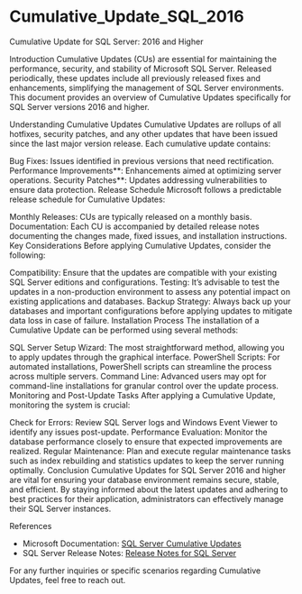 # Cumulative_Update_SQL_2016
Cumulative Update for SQL Server: 2016 and Higher

Introduction Cumulative Updates (CUs) are essential for maintaining the performance, security, and stability of Microsoft SQL Server. Released periodically, these updates include all previously released fixes and enhancements, simplifying the management of SQL Server environments. This document provides an overview of Cumulative Updates specifically for SQL Server versions 2016 and higher.

Understanding Cumulative Updates Cumulative Updates are rollups of all hotfixes, security patches, and any other updates that have been issued since the last major version release. Each cumulative update contains:

Bug Fixes: Issues identified in previous versions that need rectification.
Performance Improvements**: Enhancements aimed at optimizing server operations.
Security Patches**: Updates addressing vulnerabilities to ensure data protection.
Release Schedule Microsoft follows a predictable release schedule for Cumulative Updates:

Monthly Releases: CUs are typically released on a monthly basis.
Documentation: Each CU is accompanied by detailed release notes documenting the changes made, fixed issues, and installation instructions.
Key Considerations Before applying Cumulative Updates, consider the following:

Compatibility: Ensure that the updates are compatible with your existing SQL Server editions and configurations.
Testing: It’s advisable to test the updates in a non-production environment to assess any potential impact on existing applications and databases.
Backup Strategy: Always back up your databases and important configurations before applying updates to mitigate data loss in case of failure.
Installation Process The installation of a Cumulative Update can be performed using several methods:

SQL Server Setup Wizard: The most straightforward method, allowing you to apply updates through the graphical interface.
PowerShell Scripts: For automated installations, PowerShell scripts can streamline the process across multiple servers.
Command Line: Advanced users may opt for command-line installations for granular control over the update process.
Monitoring and Post-Update Tasks After applying a Cumulative Update, monitoring the system is crucial:

Check for Errors: Review SQL Server logs and Windows Event Viewer to identify any issues post-update.
Performance Evaluation: Monitor the database performance closely to ensure that expected improvements are realized.
Regular Maintenance: Plan and execute regular maintenance tasks such as index rebuilding and statistics updates to keep the server running optimally.
Conclusion Cumulative Updates for SQL Server 2016 and higher are vital for ensuring your database environment remains secure, stable, and efficient. By staying informed about the latest updates and adhering to best practices for their application, administrators can effectively manage their SQL Server instances.

References
- Microsoft Documentation: [SQL Server Cumulative Updates](https://docs.microsoft.com/en-us/sql/sql-server/)
- SQL Server Release Notes: [Release Notes for SQL Server](https://docs.microsoft.com/en-us/sql/sql-server/release-notes)

For any further inquiries or specific scenarios regarding Cumulative Updates, feel free to reach out.
